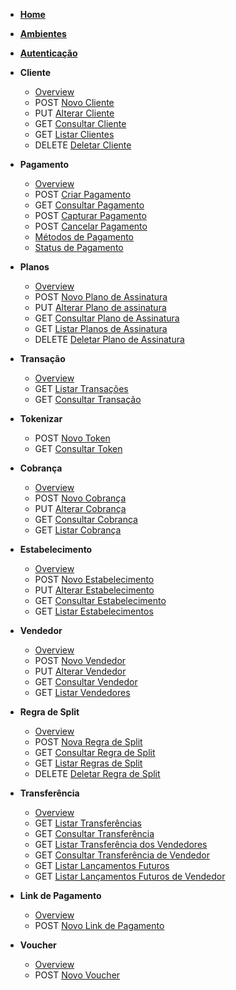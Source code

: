 <!-- docs/pt-br/_sidebar.md -->
<!--* <span class="verb httpGET">GET</span> [Guia](pt-br/guide.md)-->

* [**Home**](/)
* [**Ambientes**](pt-br/environment.md)
* [**Autenticação**](pt-br/auth.md)

* **Cliente**
    * [Overview](pt-br/customer?id=overview)
    * <span class="verb httpPOST">POST</span> [Novo Cliente](pt-br/customer?id=novo-cliente)
    * <span class="verb httpPUT">PUT</span> [Alterar Cliente](pt-br/customer?id=alterar-cliente)
    * <span class="verb httpGET">GET</span> [Consultar Cliente](pt-br/customer?id=consultar-cliente)
    * <span class="verb httpGET">GET</span> [Listar Clientes](pt-br/customer?id=listar-clientes)
    * <span class="verb httpDELETE">DELETE</span> [Deletar Cliente](pt-br/customer?id=deletar-cliente)
    

* **Pagamento**
    * [Overview](pt-br/payment?id=overview)
    * <span class="verb httpPOST">POST</span> [Criar Pagamento](pt-br/payment?id=criar-pagamento)
    * <span class="verb httpGET">GET</span> [Consultar Pagamento](pt-br/payment?id=consultar-pagamento-sonda)
    * <span class="verb httpPOST">POST</span> [Capturar Pagamento](pt-br/payment?id=capturar-pagamento)
    * <span class="verb httpPOST">POST</span> [Cancelar Pagamento](pt-br/payment?id=cancelar-pagamento)
    * [Métodos de Pagamento](pt-br/payment_methods?id=metodos-de-pagamento)
    * [Status de Pagamento](pt-br/payment_status?id=status-de-pagamento)

* **Planos**
    * [Overview](pt-br/subscription_plan?id=overview)
    * <span class="verb httpPOST">POST</span> [Novo Plano de Assinatura](pt-br/subscription_plan?id=novo-plano-de-assinatura)
    * <span class="verb httpPUT">PUT</span> [Alterar Plano de assinatura](pt-br/subscription_plan?id=alterar-plano-de-assinatura)
    * <span class="verb httpGET">GET</span> [Consultar Plano de Assinatura](pt-br/subscription_plan?id=consultar-plano-de-assinatura)
    * <span class="verb httpGET">GET</span> [Listar Planos de Assinatura](pt-br/subscription_plan?id=listar-plano-de-assinatura)
    * <span class="verb httpDELETE">DELETE</span> [Deletar Plano de Assinatura](pt-br/subscription_plan?id=deletar-plano-de-assinatura)

* **Transação**
    * [Overview](pt-br/transaction?id=overview)
    * <span class="verb httpGET">GET</span> [Listar Transações](pt-br/transaction?id=listar-transações)
    * <span class="verb httpGET">GET</span> [Consultar Transação](pt-br/transaction?id=consultar-transação)
* **Tokenizar**
    * <span class="verb httpPOST">POST</span> [Novo Token](pt-br/token?id=novo-token)
    * <span class="verb httpGET">GET</span> [Consultar Token](pt-br/token?id=consultar-token)
* **Cobrança**
    * [Overview](pt-br/charge?id=overview)
    * <span class="verb httpPOST">POST</span> [Novo Cobrança](pt-br/charge?id=nova-cobrança)
    * <span class="verb httpPUT">PUT</span> [Alterar Cobrança](pt-br/charge?id=alterar-cobrança)
    * <span class="verb httpGET">GET</span> [Consultar Cobrança](pt-br/charge?id=consultar-cobrança)
    * <span class="verb httpGET">GET</span> [Listar Cobrança](pt-br/charge?id=listar-cobrança)
* **Estabelecimento**
    * [Overview](pt-br/merchant.md)
    * <span class="verb httpPOST">POST</span> [Novo Estabelecimento](pt-br/merchant?id=novo-estabelecimento)
    * <span class="verb httpPUT">PUT</span> [Alterar Estabelecimento](pt-br/merchant?id=alterar-estabelecimento)
    * <span class="verb httpGET">GET</span> [Consultar Estabelecimento](pt-br/merchant?id=consultar-estabelecimento)
    * <span class="verb httpGET">GET</span> [Listar Estabelecimentos](pt-br/merchant?id=listar-estabelecimentos)
* **Vendedor**
    * [Overview](pt-br/sellers?id=overview)
    * <span class="verb httpPOST">POST</span> [Novo Vendedor](pt-br/sellers?id=registrar-novo-vendedor)
    * <span class="verb httpPUT">PUT</span> [Alterar Vendedor](pt-br/sellers?id=alterar-vendedor)
    * <span class="verb httpGET">GET</span> [Consultar Vendedor](pt-br/sellers?id=consultar-vendedor)
    * <span class="verb httpGET">GET</span> [Listar Vendedores](pt-br/sellers?id=listar-vendedores)
* **Regra de Split**
    * [Overview](pt-br/splitrules?id=overview)
    * <span class="verb httpPOST">POST</span> [Nova Regra de Split](pt-br/splitrules?id=nova-regra-de-split)
    * <span class="verb httpGET">GET</span> [Consultar Regra de Split](pt-br/splitrules?id=consultar-regra-de-split)
    * <span class="verb httpGET">GET</span> [Listar Regras de Split](pt-br/splitrules?id=listar-regras-de-split)
    * <span class="verb httpDELETE">DELETE</span> [Deletar Regra de Split](pt-br/splitrules?id=deletar-regra-de-split)
* **Transferência**
    * [Overview](pt-br/transfers?id=overview)
    * <span class="verb httpGET">GET</span> [Listar Transferências](pt-br/transfers?id=listar-transferências)
    * <span class="verb httpGET">GET</span> [Consultar Transferência](pt-br/transfers?id=consultar-transferência)
    * <span class="verb httpGET">GET</span> [Listar Transferência dos Vendedores](pt-br/transfers?id=listar-transferência-dos-vendedores)
    * <span class="verb httpGET">GET</span> [Consultar Transferência de Vendedor](pt-br/transfers?id=consultar-transferência-de-vendedor)
    * <span class="verb httpGET">GET</span> [Listar Lançamentos Futuros](pt-br/future_transfers?id=listar-lançamentos-futuros)
    * <span class="verb httpGET">GET</span> [Listar Lançamentos Futuros de Vendedor](pt-br/future_transfers?id=listar-lançamentos-futuros-de-vendedor)
* **Link de Pagamento**
    * [Overview](pt-br/linkdepagamento?id=overview)
    * <span class="verb httpPOST">POST</span> [Novo Link de Pagamento](pt-br/linkdepagamento?id=novo-link-de-pagamento)
* **Voucher**
    * [Overview](pt-br/voucher?id=overview)
    * <span class="verb httpPOST">POST</span> [Novo Voucher](pt-br/voucher?id=novo-voucher)